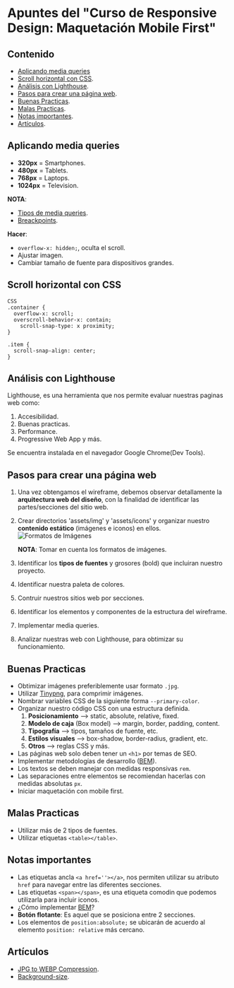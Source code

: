 # Apuntes del "Curso de Responsive Design: Maquetación Mobile First"

## Contenido
- [Aplicando media queries](#aplicando-media-queries)
- [Scroll horizontal con CSS](#scroll-horizontal-con-css).
- [Análisis con Lighthouse](#análisis-con-lighthouse).
- [Pasos para crear una página web](#pasos-para-crear-una-página-web).
- [Buenas Practicas](#buenas-practicas).
- [Malas Practicas](#malas-practicas).
- [Notas importantes](#notas-importantes).
- [Artículos](#artículos).

## Aplicando media queries

- **320px** = Smartphones.
- **480px** = Tablets.
- **768px** = Laptops.
- **1024px** = Television.

**NOTA**:
- [Tipos de media queries](https://vanseodesign.com/web-design/3-breakpoint-types/).
- [Breackpoints](https://www.youtube.com/watch?v=T-_4YTAfmbA&feature=emb_logo).

**Hacer**:

- `overflow-x: hidden;`, oculta el scroll.
- Ajustar imagen.
- Cambiar tamaño de fuente para dispositivos grandes.

## Scroll horizontal con CSS
```
CSS
.container {
  overflow-x: scroll;
  overscroll-behavior-x: contain;
	scroll-snap-type: x proximity;
}

.item {
  scroll-snap-align: center;
}
```

## Análisis con Lighthouse

Lighthouse, es una herramienta que nos permite evaluar nuestras paginas web como:

1. Accesibilidad.
2. Buenas practicas.
3. Performance.
4. Progressive Web App y más.

Se encuentra instalada en el navegador Google Chrome(Dev Tools).

## Pasos para crear una página web

1. Una vez obtengamos el wireframe, debemos observar detallamente la **arquitectura web del diseño**, con la finalidad de identificar las partes/secciones del sitio web.
2. Crear directorios 'assets/img' y 'assets/icons' y organizar nuestro **contenido estático** (imágenes e iconos) en ellos.
  ![Formatos de Imágenes](https://static.platzi.com/media/user_upload/tabla-73965bc6-f22a-4ddb-9413-236043b9ef7a.jpg)

    **NOTA**: Tomar en cuenta los formatos de imágenes.

3. Identificar los **tipos de fuentes** y grosores (bold) que incluiran nuestro proyecto.
4. Identificar nuestra paleta de colores.
5. Contruir nuestros sitios web por secciones.
6. Identificar los elementos y componentes de la estructura del wireframe.
7. Implementar media queries.
8. Analizar nuestras web con Lighthouse, para obtimizar su funcionamiento.

## Buenas Practicas

 - Obtimizar imágenes preferiblemente usar formato `.jpg`.
 - Utilizar [Tinypng](https://tinypng.com/), para comprimir imágenes.
 - Nombrar variables CSS de la siguiente forma `--primary-color`.
 - Organizar nuestro código CSS con una estructura definida.
    1. **Posicionamiento** --> static, absolute, relative, fixed.
    2. **Modelo de caja** (Box model) --> margin, border, padding, content.
    3. **Tipografía** --> tipos, tamaños de fuente, etc.
    4. **Estilos visuales** --> box-shadow, border-radius, gradient, etc.
    5. **Otros** --> reglas CSS y más.
  - Las páginas web solo deben tener un `<h1>` por temas de SEO.
  - Implementar metodologías de desarrollo ([BEM](http://getbem.com/)).
  - Los textos se deben manejar con medidas responsivas `rem`.
  - Las separaciones entre elementos se recomiendan hacerlas con medidas absolutas `px`.
  - Iniciar maquetación con mobile first.

## Malas Practicas

- Utilizar más de 2 tipos de fuentes.
- Utilizar etiquetas `<table></table>`.

## Notas importantes

- Las etiquetas ancla `<a href=''></a>`, nos permiten utilizar su atributo `href` para navegar entre las diferentes secciones.
- Las etiquetas `<span></span>`, es una etiqueta comodin que podemos utilizarla para incluir iconos.
- ¿Cómo implementar [BEM](https://platzi.com/comentario/1858259/)?
- **Botón flotante**: Es aquel que se posiciona entre 2 secciones.
- Los elementos de `position:absolute;` se ubicarán de acuerdo al elemento `position: relative` más cercano.

## Artículos

- [JPG to WEBP Compression](https://www.keycdn.com/support/jpg-to-webp).
- [Background-size](https://developer.mozilla.org/en-US/docs/Web/CSS/background-size).